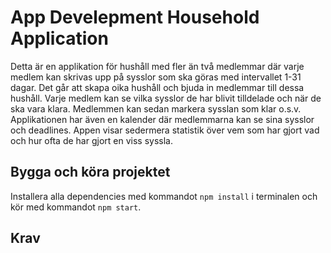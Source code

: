 # App Develepment Household Application

Detta är en applikation för hushåll med fler än två medlemmar där varje medlem kan skrivas upp på sysslor som ska göras med intervallet 1-31 dagar.
Det går att skapa oika hushåll och bjuda in medlemmar till dessa hushåll.
Varje medlem kan se vilka sysslor de har blivit tilldelade och när de ska vara klara.
Medlemmen kan sedan markera sysslan som klar o.s.v.
Applikationen har även en kalender där medlemmarna kan se sina sysslor och deadlines.
Appen visar sedermera statistik över vem som har gjort vad och hur ofta de har gjort en viss syssla.

## Bygga och köra projektet

Installera alla dependencies med kommandot `npm install` i terminalen och kör med kommandot `npm start`.

## Krav

